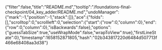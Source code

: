 {"filter":false,"title":"README.md","tooltip":"/foundations-final-checkpoint/04_key_adder/README.md","undoManager":{"mark":-1,"position":-1,"stack":[]},"ace":{"folds":[],"scrolltop":0,"scrollleft":0,"selection":{"start":{"row":0,"column":0},"end":{"row":0,"column":0},"isBackwards":false},"options":{"guessTabSize":true,"useWrapMode":false,"wrapToView":true},"firstLineState":0},"timestamp":1658152871805,"hash":"02b343817220d6484d507713f466e68408aa3d38"}
